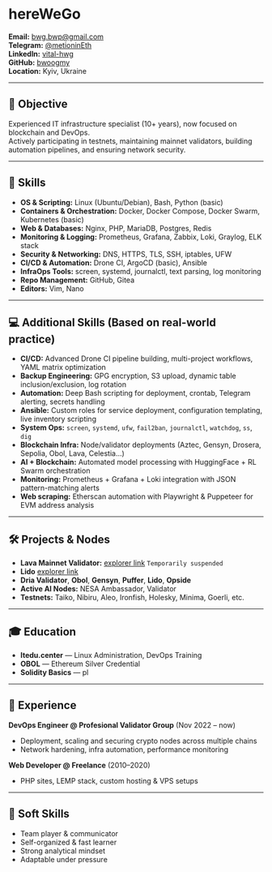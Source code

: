 # hereWeGo

**Email:** bwg.bwp@gmail.com  
**Telegram:** [@metioninEth](https://t.me/metioninEth)  
**LinkedIn:** [vital-hwg](https://www.linkedin.com/in/vital-hwg/)  
**GitHub:** [bwoogmy](https://github.com/bwoogmy)  
**Location:** Kyiv, Ukraine  

---

## 🎯 Objective

Experienced IT infrastructure specialist (10+ years), now focused on blockchain and DevOps.  
Actively participating in testnets, maintaining mainnet validators, building automation pipelines, and ensuring network security.

---

## 🧠 Skills

- **OS & Scripting:** Linux (Ubuntu/Debian), Bash, Python (basic)  
- **Containers & Orchestration:** Docker, Docker Compose, Docker Swarm, Kubernetes (basic)  
- **Web & Databases:** Nginx, PHP, MariaDB, Postgres, Redis  
- **Monitoring & Logging:** Prometheus, Grafana, Zabbix, Loki, Graylog, ELK stack  
- **Security & Networking:** DNS, HTTPS, TLS, SSH, iptables, UFW  
- **CI/CD & Automation:** Drone CI, ArgoCD (basic), Ansible  
- **InfraOps Tools:** screen, systemd, journalctl, text parsing, log monitoring  
- **Repo Management:** GitHub, Gitea  
- **Editors:** Vim, Nano  

---

## 💻 Additional Skills (Based on real-world practice)

- **CI/CD:** Advanced Drone CI pipeline building, multi-project workflows, YAML matrix optimization  
- **Backup Engineering:** GPG encryption, S3 upload, dynamic table inclusion/exclusion, log rotation  
- **Automation:** Deep Bash scripting for deployment, crontab, Telegram alerting, secrets handling  
- **Ansible:** Custom roles for service deployment, configuration templating, live inventory scripting  
- **System Ops:** `screen`, `systemd`, `ufw`, `fail2ban`, `journalctl`, `watchdog`, `ss`, `dig`  
- **Blockchain Infra:** Node/validator deployments (Aztec, Gensyn, Drosera, Sepolia, Obol, Lava, Celestia...)  
- **AI + Blockchain:** Automated model processing with HuggingFace + RL Swarm orchestration  
- **Monitoring:** Prometheus + Grafana + Loki integration with JSON pattern-matching alerts  
- **Web scraping:** Etherscan automation with Playwright & Puppeteer for EVM address analysis  

---

## 🛠 Projects & Nodes

- **Lava Mainnet Validator:** [explorer link](https://lava-explorer.w3coins.io/Lava/staking/lava@valoper1jeueja62954qjywk5cn77u3599afr62f3xg6vw) `Temporarily suspended`
- **Lido** [explorer link](https://explorer.ssv.network/operators/1459)  
- **Dria Validator**, **Obol**, **Gensyn**, **Puffer**, **Lido**, **Opside**  
- **Active AI Nodes:** NESA Ambassador, Validator  
- **Testnets:** Taiko, Nibiru, Aleo, Ironfish, Holesky, Minima, Goerli, etc.

---

## 🎓 Education

- **Itedu.center** — Linux Administration, DevOps Training  
- **OBOL** — Ethereum Silver Credential  
- **Solidity Basics** — pl

---

## 💼 Experience

**DevOps Engineer @ Profesional Validator Group** (Nov 2022 – now)  
- Deployment, scaling and securing crypto nodes across multiple chains  
- Network hardening, infra automation, performance monitoring

**Web Developer @ Freelance** (2010–2020)  
- PHP sites, LEMP stack, custom hosting & VPS setups

---

## 🧠 Soft Skills

- Team player & communicator  
- Self-organized & fast learner  
- Strong analytical mindset  
- Adaptable under pressure  
